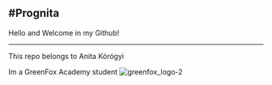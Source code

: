 #Prognita
-----------------------------
Hello and Welcome in my Github!

-------------------------------------
This repo belongs to Anita Kórógyi

Im a GreenFox Academy student
![greenfox_logo-2](https://user-images.githubusercontent.com/36383992/39662626-270c4aba-5065-11e8-9734-c07debf74bf6.png)


